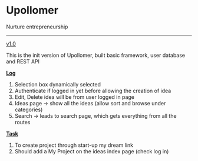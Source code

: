 # Upollomer

Nurture entrepreneurship

------

<u>v1.0</u>

This is the init version of Upollomer, built basic framework, user database and REST API

**<u>Log</u>**

1. Selection box dynamically selected
2. Authenticate if logged in yet before allowing the creation of idea
3. Edit, Delete idea will be from user logged in page
4. Ideas page -> show all the ideas (allow sort and browse under categories)
5. Search -> leads to search page, which gets everything from all the routes

**<u>Task</u>**

1. To create project through start-up my dream link
2. Should add a My Project on the ideas index page (check log in)

